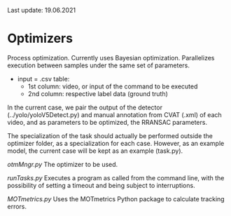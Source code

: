 Last update: 19.06.2021
# Optimizers
Process optimization. Currently uses Bayesian optimization. Parallelizes execution between samples under the same set of parameters.


- input = .csv table:
    +   1st column: video, or input of the command to be executed
    +   2nd column: respective label data (ground truth)

In the current case, we pair the output of the detector (../yolo/yoloV5Detect.py) and manual annotation from CVAT (.xml) of each video, and as parameters to be optimized, the RRANSAC parameters.

The specialization of the task should actually be performed outside the optimizer folder, as a specialization for each case. However, as an example model, the current case will be kept as an example (task.py).

*otmMngr.py*
The optimizer to be used.

*runTasks.py*
Executes a program as called from the command line, with the possibility of setting a timeout and being subject to interruptions.

*MOTmetrics.py*
Uses the MOTmetrics Python package to calculate tracking errors.
